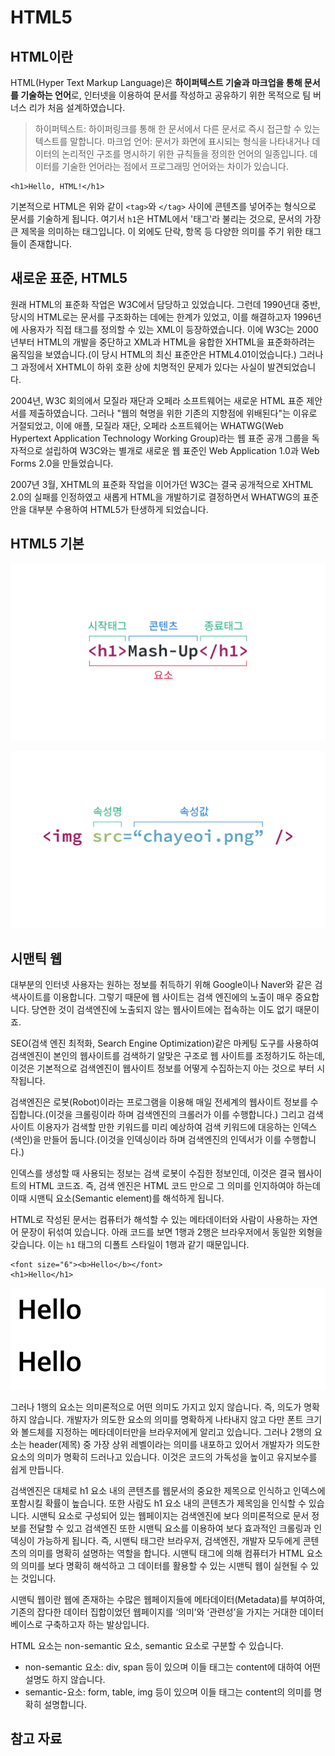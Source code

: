 # HTML5

## HTML이란

HTML\(Hyper Text Markup Language\)은 **하이퍼텍스트 기술과 마크업을 통해 문서를 기술하는 언어**로, 인터넷을 이용하여 문서를 작성하고 공유하기 위한 목적으로 팀 버너스 리가 처음 설계하였습니다.

> 하이퍼텍스트: 하이퍼링크를 통해 한 문서에서 다른 문서로 즉시 접근할 수 있는 텍스트를 말합니다. 마크업 언어: 문서가 화면에 표시되는 형식을 나타내거나 데이터의 논리적인 구조를 명시하기 위한 규칙들을 정의한 언어의 일종입니다. 데이터를 기술한 언어라는 점에서 프로그래밍 언어와는 차이가 있습니다.

```markup
<h1>Hello, HTML!</h1>
```

기본적으로 HTML은 위와 같이 `<tag>`와 `</tag>` 사이에 콘텐츠를 넣어주는 형식으로 문서를 기술하게 됩니다. 여기서 `h1`은 HTML에서 '태그'라 불리는 것으로, 문서의 가장 큰 제목을 의미하는 태그입니다. 이 외에도 단락, 항목 등 다양한 의미를 주기 위한 태그들이 존재합니다.

## 새로운 표준, HTML5

원래 HTML의 표준화 작업은 W3C에서 담당하고 있었습니다. 그런데 1990년대 중반, 당시의 HTML로는 문서를 구조화하는 데에는 한계가 있었고, 이를 해결하고자 1996년에 사용자가 직접 태그를 정의할 수 있는 XML이 등장하였습니다. 이에 W3C는 2000년부터 HTML의 개발을 중단하고 XML과 HTML을 융합한 XHTML을 표준화하려는 움직임을 보였습니다.\(이 당시 HTML의 최신 표준안은 HTML4.01이었습니다.\) 그러나 그 과정에서 XHTML이 하위 호환 상에 치명적인 문제가 있다는 사실이 발견되었습니다.

2004년, W3C 회의에서 모질라 재단과 오페라 소프트웨어는 새로운 HTML 표준 제안서를 제출하였습니다. 그러나 "웹의 혁명을 위한 기존의 지향점에 위배된다"는 이유로 거절되었고, 이에 애플, 모질라 재단, 오페라 소프트웨어는 WHATWG\(Web Hypertext Application Technology Working Group\)라는 웹 표준 공개 그룹을 독자적으로 설립하여 W3C와는 별개로 새로운 웹 표준인 Web Application 1.0과 Web Forms 2.0을 만들었습니다.

2007년 3월, XHTML의 표준화 작업을 이어가던 W3C는 결국 공개적으로 XHTML 2.0의 실패를 인정하였고 새롭게 HTML을 개발하기로 결정하면서 WHATWG의 표준안을 대부분 수용하여 HTML5가 탄생하게 되었습니다.

## HTML5 기본

![HTML &#xC694;&#xC18C;\(Element\)](../.gitbook/assets/element.jpg)

  


![HTML &#xC18D;&#xC131;\(Attribute\)](../.gitbook/assets/attribute.jpg)



## 시맨틱 웹

대부분의 인터넷 사용자는 원하는 정보를 취득하기 위해 Google이나 Naver와 같은 검색사이트를 이용합니다. 그렇기 때문에 웹 사이트는 검색 엔진에의 노출이 매우 중요합니다. 당연한 것이 검색엔진에 노출되지 않는 웹사이트에는 접속하는 이도 없기 때문이죠.

SEO\(검색 엔진 최적화, Search Engine Optimization\)같은 마케팅 도구를 사용하여 검색엔진이 본인의 웹사이트를 검색하기 알맞은 구조로 웹 사이트를 조정하기도 하는데, 이것은 기본적으로 검색엔진이 웹사이트 정보를 어떻게 수집하는지 아는 것으로 부터 시작됩니다.

검색엔진은 로봇\(Robot\)이라는 프로그램을 이용해 매일 전세계의 웹사이트 정보를 수집합니다.\(이것을 크롤링이라 하며 검색엔진의 크롤러가 이를 수행합니다.\) 그리고 검색 사이트 이용자가 검색할 만한 키워드를 미리 예상하여 검색 키워드에 대응하는 인덱스\(색인\)을 만들어 둡니다.\(이것을 인덱싱이라 하며 검색엔진의 인덱서가 이를 수행합니다.\)

인덱스를 생성할 때 사용되는 정보는 검색 로봇이 수집한 정보인데, 이것은 결국 웹사이트의 HTML 코드죠. 즉, 검색 엔진은 HTML 코드 만으로 그 의미를 인지하여야 하는데 이때 시맨틱 요소\(Semantic element\)를 해석하게 됩니다.

HTML로 작성된 문서는 컴퓨터가 해석할 수 있는 메타데이터와 사람이 사용하는 자연어 문장이 뒤섞여 있습니다. 아래 코드를 보면 1행과 2행은 브라우저에서 동일한 외형을 갖습니다. 이는 `h1` 태그의 디폴트 스타일이 1행과 같기 때문입니다.

```markup
<font size="6"><b>Hello</b></font>
<h1>Hello</h1>
```

![non-semantic &#xC694;&#xC18C;&#xC640; semantic &#xC694;&#xC18C;](../.gitbook/assets/non-semantic-vs-semantic.png)

그러나 1행의 요소는 의미론적으로 어떤 의미도 가지고 있지 않습니다. 즉, 의도가 명확하지 않습니다. 개발자가 의도한 요소의 의미를 명확하게 나타내지 않고 다만 폰트 크기와 볼드체를 지정하는 메타데이터만을 브라우저에게 알리고 있습니다. 그러나 2행의 요소는 header\(제목\) 중 가장 상위 레벨이라는 의미를 내포하고 있어서 개발자가 의도한 요소의 의미가 명확히 드러나고 있습니다. 이것은 코드의 가독성을 높이고 유지보수를 쉽게 만듭니다.

검색엔진은 대체로 h1 요소 내의 콘텐츠를 웹문서의 중요한 제목으로 인식하고 인덱스에 포함시킬 확률이 높습니다. 또한 사람도 h1 요소 내의 콘텐츠가 제목임을 인식할 수 있습니다. 시맨틱 요소로 구성되어 있는 웹페이지는 검색엔진에 보다 의미론적으로 문서 정보를 전달할 수 있고 검색엔진 또한 시맨틱 요소를 이용하여 보다 효과적인 크롤링과 인덱싱이 가능하게 됩니다. 즉, 시맨틱 태그란 브라우저, 검색엔진, 개발자 모두에게 콘텐츠의 의미를 명확히 설명하는 역할을 합니다. 시맨틱 태그에 의해 컴퓨터가 HTML 요소의 의미를 보다 명확히 해석하고 그 데이터를 활용할 수 있는 시맨틱 웹이 실현될 수 있는 것입니다.

시맨틱 웹이란 웹에 존재하는 수많은 웹페이지들에 메타데이터\(Metadata\)를 부여하여, 기존의 잡다한 데이터 집합이었던 웹페이지를 ‘의미’와 ‘관련성’을 가지는 거대한 데이터베이스로 구축하고자 하는 발상입니다.

HTML 요소는 non-semantic 요소, semantic 요소로 구분할 수 있습니다.

* non-semantic 요소: div, span 등이 있으며 이들 태그는 content에 대하여 어떤 설명도 하지 않습니다.
* semantic-요소: form, table, img 등이 있으며 이들 태그는 content의 의미를 명확히 설명합니다.

## 참고 자료

